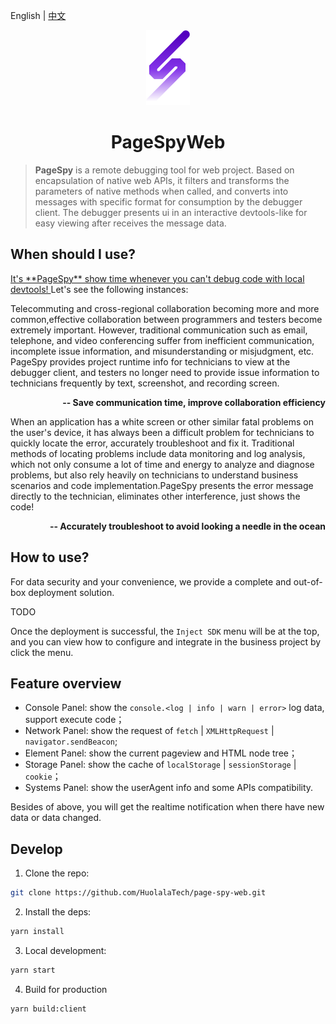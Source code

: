 [page-spy]: https://github.com/HuolalaTech/page-spy.git 'page-spy'

English | [中文](./README_CN.md)

<p align="center">
  <img src="./logo.svg" height="120" />
</p>

<h1 align="center">PageSpyWeb</h1>

> **PageSpy** is a remote debugging tool for web project. Based on encapsulation
> of native web APIs, it filters and transforms the parameters of native methods
> when called, and converts into messages with specific format for consumption by
> the debugger client. The debugger presents ui in an interactive devtools-like for
> easy viewing after receives the message data.

## When should I use?

<u>
  It's **PageSpy** show time whenever you can't debug code with local devtools!
</u>
Let's see the following instances:

Telecommuting and cross-regional collaboration becoming more and more common,effective collaboration
between programmers and testers become extremely important. However, traditional communication such as
email, telephone, and video conferencing suffer from inefficient communication, incomplete issue information,
and misunderstanding or misjudgment, etc. PageSpy provides project runtime info for technicians to view
at the debugger client, and testers no longer need to provide issue information to technicians frequently
by text, screenshot, and recording screen.

<div style="text-align: right;">
  <strong>-- Save communication time, improve collaboration efficiency</strong>
</div>

When an application has a white screen or other similar fatal problems on the user's device,
it has always been a difficult problem for technicians to quickly locate the error,
accurately troubleshoot and fix it. Traditional methods of locating problems include
data monitoring and log analysis, which not only consume a lot of time and energy
to analyze and diagnose problems, but also rely heavily on technicians to understand business
scenarios and code implementation.PageSpy presents the error message directly to the technician,
eliminates other interference, just shows the code!

<div style="text-align: right;">
  <strong>
    -- Accurately troubleshoot to avoid looking a needle in the ocean
  </strong>
</div>

## How to use?

For data security and your convenience, we provide a complete and
out-of-box deployment solution.

TODO

Once the deployment is successful, the `Inject SDK` menu will be at the top, and you can view how to
configure and integrate in the business project by click the menu.

## Feature overview

- Console Panel: show the `console.<log | info | warn | error>` log data, support execute code；
- Network Panel: show the request of `fetch` | `XMLHttpRequest` | `navigator.sendBeacon`;
- Element Panel: show the current pageview and HTML node tree；
- Storage Panel: show the cache of `localStorage` | `sessionStorage` | `cookie`；
- Systems Panel: show the userAgent info and some APIs compatibility.

Besides of above, you will get the realtime notification when there have new data or data changed.

## Develop

1. Clone the repo:

```bash
git clone https://github.com/HuolalaTech/page-spy-web.git
```

2. Install the deps:

```bash
yarn install
```

3. Local development:

```bash
yarn start
```

4. Build for production

```bash
yarn build:client
```
